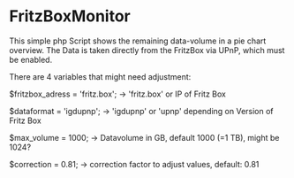 # FritzBoxMonitor
This simple php Script shows the remaining data-volume in a pie chart overview. 
The Data is taken directly from the FritzBox via UPnP, which must be enabled.

There are 4 variables that might need adjustment:

$fritzbox_adress = 'fritz.box';
-> 'fritz.box' or IP of Fritz Box

$dataformat = 'igdupnp';
-> 'igdupnp' or 'upnp' depending on Version of Fritz Box

$max_volume = 1000;
-> Datavolume in GB, default 1000 (=1 TB), might be 1024?

$correction = 0.81;
-> correction factor to adjust values, default: 0.81
